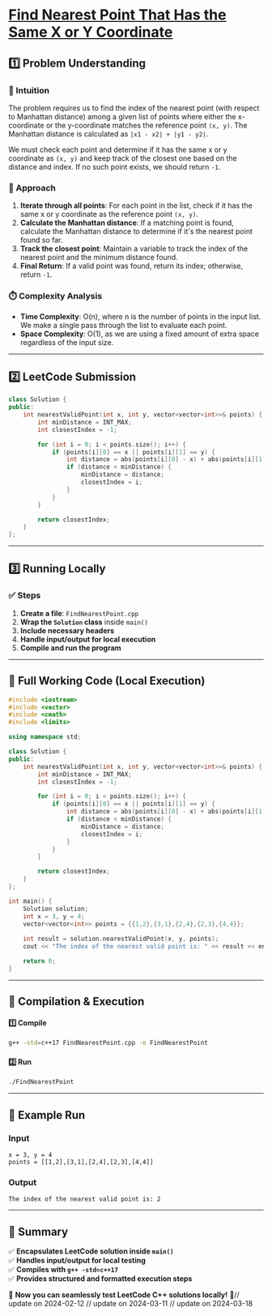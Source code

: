 # **[Find Nearest Point That Has the Same X or Y Coordinate](https://leetcode.com/problems/find-nearest-point-that-has-the-same-x-or-y-coordinate/description/)**  

## **1️⃣ Problem Understanding**  
### **📌 Intuition**  
The problem requires us to find the index of the nearest point (with respect to Manhattan distance) among a given list of points where either the x-coordinate or the y-coordinate matches the reference point `(x, y)`. The Manhattan distance is calculated as `|x1 - x2| + |y1 - y2|`. 

We must check each point and determine if it has the same x or y coordinate as `(x, y)` and keep track of the closest one based on the distance and index. If no such point exists, we should return `-1`. 

### **🚀 Approach**  
1. **Iterate through all points**: For each point in the list, check if it has the same x or y coordinate as the reference point `(x, y)`.
2. **Calculate the Manhattan distance**: If a matching point is found, calculate the Manhattan distance to determine if it's the nearest point found so far.
3. **Track the closest point**: Maintain a variable to track the index of the nearest point and the minimum distance found.
4. **Final Return**: If a valid point was found, return its index; otherwise, return `-1`.

### **⏱️ Complexity Analysis**  
- **Time Complexity**: O(n), where n is the number of points in the input list. We make a single pass through the list to evaluate each point.
- **Space Complexity**: O(1), as we are using a fixed amount of extra space regardless of the input size.

---  

## **2️⃣ LeetCode Submission**  
```cpp
class Solution {
public:
    int nearestValidPoint(int x, int y, vector<vector<int>>& points) {
        int minDistance = INT_MAX;
        int closestIndex = -1;

        for (int i = 0; i < points.size(); i++) {
            if (points[i][0] == x || points[i][1] == y) {
                int distance = abs(points[i][0] - x) + abs(points[i][1] - y);
                if (distance < minDistance) {
                    minDistance = distance;
                    closestIndex = i;
                }
            }
        }

        return closestIndex;
    }
};  
```  

---  

## **3️⃣ Running Locally**  
### **✅ Steps**  
1. **Create a file**: `FindNearestPoint.cpp`  
2. **Wrap the `Solution` class** inside `main()`  
3. **Include necessary headers**  
4. **Handle input/output for local execution**  
5. **Compile and run the program**  

---  

## **📝 Full Working Code (Local Execution)**  
```cpp
#include <iostream>
#include <vector>
#include <cmath>
#include <limits>

using namespace std;

class Solution {
public:
    int nearestValidPoint(int x, int y, vector<vector<int>>& points) {
        int minDistance = INT_MAX;
        int closestIndex = -1;

        for (int i = 0; i < points.size(); i++) {
            if (points[i][0] == x || points[i][1] == y) {
                int distance = abs(points[i][0] - x) + abs(points[i][1] - y);
                if (distance < minDistance) {
                    minDistance = distance;
                    closestIndex = i;
                }
            }
        }

        return closestIndex;
    }
};

int main() {
    Solution solution;
    int x = 3, y = 4;
    vector<vector<int>> points = {{1,2},{3,1},{2,4},{2,3},{4,4}};
    
    int result = solution.nearestValidPoint(x, y, points);
    cout << "The index of the nearest valid point is: " << result << endl; // Expected output: 2

    return 0;
}
```  

---  

## **🔧 Compilation & Execution**  
#### **1️⃣ Compile**  
```bash
g++ -std=c++17 FindNearestPoint.cpp -o FindNearestPoint
```  

#### **2️⃣ Run**  
```bash
./FindNearestPoint
```  

---  

## **🎯 Example Run**  
### **Input**  
```
x = 3, y = 4
points = [[1,2],[3,1],[2,4],[2,3],[4,4]]
```  
### **Output**  
```
The index of the nearest valid point is: 2
```  

---  

## **📌 Summary**  
✅ **Encapsulates LeetCode solution inside `main()`**  
✅ **Handles input/output for local testing**  
✅ **Compiles with `g++ -std=c++17`**  
✅ **Provides structured and formatted execution steps**  

🚀 **Now you can seamlessly test LeetCode C++ solutions locally!** 🚀// update on 2024-02-12
// update on 2024-03-11
// update on 2024-03-18
